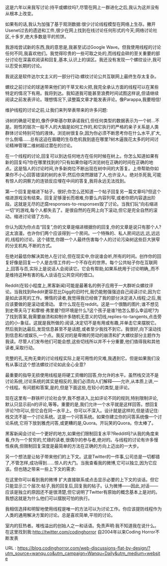  
 这是六年以来我写讨论:持平或螺纹吗?,尽管在网上一群进化之后,我认为这并没有从根本上改变。 
  
  
 如果有的话,我认为加强了基于观测数据:很少讨论线程模型在网络上生存。撇开Usenet过去的遗迹和工件,很少在网上找到在线讨论任何形式的今天;网络讨论社区,十多岁,绝大多数是平的煎饼。 
  
  
 我游戏尝试新的东西,我的意思是,我甚至试过Google Wave。但我使用线程的讨论任何不同,我喜欢他们。我觉得珍贵的一些可取之处的,而线程会碎的至关重要的部分讨论在深喜欢阅读和回复,基本,认识上的误区。我还没有发现一个螺纹设计,我可以忍受长期的讨论。 
  
  
 我说这是软件达尔文主义的一部分行动:螺纹讨论公共互联网上最终生存太复杂。 
  
  
  
  
  
 螺纹之前讨论的球迷带来他们的干草叉和火把,我完全承认方面的线程可以在某些特定的情况下有用。我将到达。我知道我可能甚至浪费时间试图这样说,但请继续阅读之前发表评论。理想情况下,读整篇文章才能发表评论。像Parappa,我要相信! 
  
  
 维护线程的讨论之前,让我们来列举表带来的许多问题: 
  
  
 诗树的确是可爱的,像乔伊斯基尔默承诺我们,但任何类型的数据表示为一个树…不是。刚性的层次一般不人的大脑是如何工作的,和它执行的严格的亲子关系是人类群体讨论特别可怕的液体。浏览树很复杂,因为你必须不断思考你在什么水平,扩大,什么倒塌……总有这迫在眉睫的生存危机我到底在哪里?树木逼我花太多的时间讨论精神管理二维树超过潜在的讨论。 
  
 在一个线程的讨论,回复可以到达任何地方在任何时候在树上。你怎么知道如果有新的回复吗?你在哪里找到的?只有如果你碰巧浏览树在正确的时间在正确的地点。这是恼人的讨论时间,许多新岗位不断出现在树中间的大答复。上帝帮助你如果你不小心回答错误的树的水平;然后你突然跟错了人,也许没人。绝对杀死我,可能有惊人的洞察力的连锁反应埋在中间的答复,我将永远无法找到。 
  
 第一个回复是缩进下帖子。很好;你怎么还知道一个帖子回复另一篇文章吗?但这个缩进游戏没有结束。回复足够漫长而艰难,你要么内容列窄,或者你把内容退出阶段。这就是无尽的迂腐responses-to-responses毁了讨论。当我们玩“向右缩进一切”的游戏,每个人都失去了。是很自然的在网上向下滚动,但它是完全自然的滚动。缩进讨论错了方向。 
  
  
 你认为因为你点击“回复”,你的文章是缩进根据你的回复,你的文章是说只有那个人?这太浪漫。也许你们两个应该得到一个房间。一个特殊的、私人房间远远,远,远远的,线程的讨论。这个错觉,你跟一个人最终伤害每个人的讨论污染树这些巨大狭窄的分支机构,不断的方式。 
  
  
  
 在绝对最低你解决其他人在讨论,但在现实中,你说谁会听,所有的时间。创作你的回复好像是回复一个人是古怪工件的一个不存在的世界。每个公共帖子你在互联网上,回答与否,实际上是说话人会阅读它。它会有帮助,如果系统用于讨论明确,,而不是维持这种有害的私人谈话在公共空间的借口。 
  
  
 Reddit(在较小程度上,黑客新闻)可能是最著名的例子应用于一大群听众螺纹评论。当我找到Reddit更容忍比Digg的旧时代,我仍能勉强强迫自己阅读讨论,因为它是如此该死的工作。懒惰的读者,我觉得我已经做了我的部分决定进入线程;之后,我应该要做的是滚动或滑动。 
 拿什么现在在reddit。这是一个很酷的图片;谁不想见到史蒂夫马丁和摩根·弗里曼?但环境是什么?这个孩子是谁?他怎么那么幸运呢?为了找到答案,我需要崩溃和抑制许多随机无意义的切线,replies-to-tangents,点击旁边的小-象征。这就是我所做的:阅读,决定切不是有用或有趣,并单击它来摆脱它。然后我到达最后,发现信息甚至不是话题,或者至少我找不到它。我很好,向下滚动找到信息和/或娱乐,一个点。我反对的是卑微的劳动的崩溃和扩大螺纹部分主题作为我读。尽管人们发布他们可能会想,这些切线所以并不十分重要,他们值得我和其他读者,采取行动。 
  
 完整的孔,无拘无束的讨论线程实际上是可用性的灾难,我遇到它。但是如果我们没有从事过这个想法螺纹讨论如此全心全意? 
  
  
 最重要的指导无损使用线程是将硬工资帽的回答,你允许的水平。虽然栈交流不是讨论系统,讨论系统的其实是相反的,我们必须向人们解释——允许,从本质上讲,一个线程。有问题和答案,是的,但是下面这些,在较小的类型,是评论。 
  
  
  
  
  
 现在这里有一群铁杆讨论社会学,我不想进入,比如评论不同的规则,特别限制评论,默认只显示前n的评论,等等。重要的是,我们允许一个水平就是这样回答。想回复评论?你可以,但它会在同一水平上。你可以不深入。设计就是这样的,但是请记住:栈交流不是一个讨论系统。这是一个问答系统。如果你建立你的问答系统像一个讨论系统,它将下放到雅虎问答,或更糟的是,Quora。开玩笑的Quora。你太棒了。 
  
  
 黑客新闻会讨论一个更好的地方,如果他们限制回复水平?Reddit吗?从我的角度来看,作为一个贫穷的,忙碌的读者,很偶尔的参与者,绝对的。与线程的讨论有许多慢性疾病,但限制回复深度是最简单的方法在正确的方向上迈出的一大步。 
  
  
 另一个想法是让帖子带来他们的上下文。这是Twitter的一件事,公司总是一切都错了,不管怎样,成功得到……惊人的大门。当我查看我的微博,它可以独立,因为它应该。但也随之带来一些上下文的需求: 
  
  
  
  
  
 在这里你可以看到我的微博 
 扩大直接联系或点击显示必要的上下文的谈话。但它只能显示三个层次:帖子,我的回复后,回复我的帖子。认为微博——因此,对话——应该是独立的原因还不是很清楚,但它说明了Twitter有原始的概念基本上是对的。我想这就是为什么他们可以摆脱可怕的执行。 
  
  
 我相信选择和明智地使用线程是唯一的方法可以为讨论工作。你应该提防线程作为人类的通用解决方案的讨论。总是喜欢简单,平坦的讨论。 
  
 室内的狂热者。堆栈溢出的创始人之一和话语。免责声明:我不知道我在说什么。在这里找到我:http://twitter.com/codinghorror 
 自2004年以来Coding Horror不断发表 
  
   
  URL : https://blog.codinghorror.com/web-discussions-flat-by-design/?utm_source=wanqu.co&utm_campaign=Wanqu+Daily&utm_medium=website